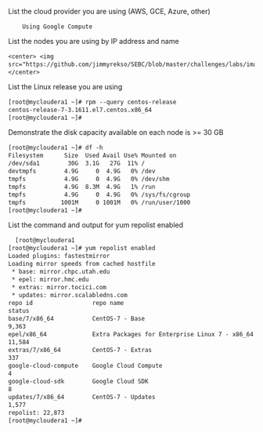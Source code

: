 
List the cloud provider you are using (AWS, GCE, Azure, other)

        Using Google Compute
List the nodes you are using by IP address and name
    
	<center> <img src="https://github.com/jimmyrekso/SEBC/blob/master/challenges/labs/images/ip_vm.png"/> </center>
List the Linux release you are using
    
    [root@mycloudera1 ~]# rpm --query centos-release
    centos-release-7-3.1611.el7.centos.x86_64
    [root@mycloudera1 ~]#
Demonstrate the disk capacity available on each node is >= 30 GB

    [root@mycloudera1 ~]# df -h
	Filesystem      Size  Used Avail Use% Mounted on
	/dev/sda1        30G  3.1G   27G  11% /
	devtmpfs        4.9G     0  4.9G   0% /dev
	tmpfs           4.9G     0  4.9G   0% /dev/shm
	tmpfs           4.9G  8.3M  4.9G   1% /run
	tmpfs           4.9G     0  4.9G   0% /sys/fs/cgroup
	tmpfs          1001M     0 1001M   0% /run/user/1000
	[root@mycloudera1 ~]#
List the command and output for yum repolist enabled
  
      [root@mycloudera1 
	[root@mycloudera1 ~]# yum repolist enabled
	Loaded plugins: fastestmirror
    Loading mirror speeds from cached hostfile
     * base: mirror.chpc.utah.edu
     * epel: mirror.hmc.edu
     * extras: mirror.tocici.com
     * updates: mirror.scalabledns.com
    repo id                 repo name                                         status
    base/7/x86_64           CentOS-7 - Base                                    9,363
    epel/x86_64             Extra Packages for Enterprise Linux 7 - x86_64    11,584
    extras/7/x86_64         CentOS-7 - Extras                                    337
    google-cloud-compute    Google Cloud Compute                                   4
    google-cloud-sdk        Google Cloud SDK                                       8
    updates/7/x86_64        CentOS-7 - Updates                                 1,577
    repolist: 22,873
    [root@mycloudera1 ~]#

	
